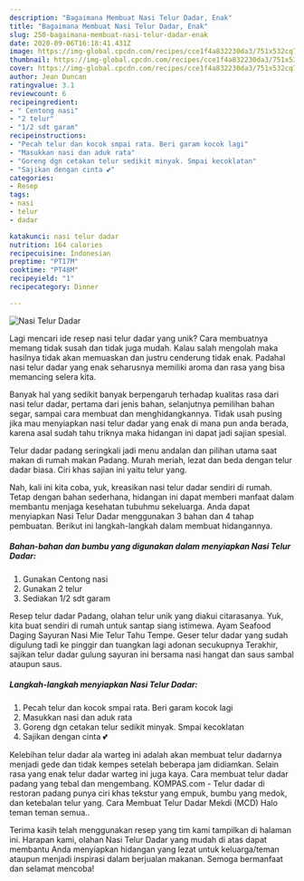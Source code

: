 ```yaml
---
description: "Bagaimana Membuat Nasi Telur Dadar, Enak"
title: "Bagaimana Membuat Nasi Telur Dadar, Enak"
slug: 250-bagaimana-membuat-nasi-telur-dadar-enak
date: 2020-09-06T16:18:41.431Z
image: https://img-global.cpcdn.com/recipes/cce1f4a832230da3/751x532cq70/nasi-telur-dadar-foto-resep-utama.jpg
thumbnail: https://img-global.cpcdn.com/recipes/cce1f4a832230da3/751x532cq70/nasi-telur-dadar-foto-resep-utama.jpg
cover: https://img-global.cpcdn.com/recipes/cce1f4a832230da3/751x532cq70/nasi-telur-dadar-foto-resep-utama.jpg
author: Jean Duncan
ratingvalue: 3.1
reviewcount: 6
recipeingredient:
- " Centong nasi"
- "2 telur"
- "1/2 sdt garam"
recipeinstructions:
- "Pecah telur dan kocok smpai rata. Beri garam kocok lagi"
- "Masukkan nasi dan aduk rata"
- "Goreng dgn cetakan telur sedikit minyak. Smpai kecoklatan"
- "Sajikan dengan cinta 💕"
categories:
- Resep
tags:
- nasi
- telur
- dadar

katakunci: nasi telur dadar 
nutrition: 164 calories
recipecuisine: Indonesian
preptime: "PT17M"
cooktime: "PT48M"
recipeyield: "1"
recipecategory: Dinner

---
```



![Nasi Telur Dadar](https://img-global.cpcdn.com/recipes/cce1f4a832230da3/751x532cq70/nasi-telur-dadar-foto-resep-utama.jpg)

Lagi mencari ide resep nasi telur dadar yang unik? Cara membuatnya memang tidak susah dan tidak juga mudah. Kalau salah mengolah maka hasilnya tidak akan memuaskan dan justru cenderung tidak enak. Padahal nasi telur dadar yang enak seharusnya memiliki aroma dan rasa yang bisa memancing selera kita.

Banyak hal yang sedikit banyak berpengaruh terhadap kualitas rasa dari nasi telur dadar, pertama dari jenis bahan, selanjutnya pemilihan bahan segar, sampai cara membuat dan menghidangkannya. Tidak usah pusing jika mau menyiapkan nasi telur dadar yang enak di mana pun anda berada, karena asal sudah tahu triknya maka hidangan ini dapat jadi sajian spesial.

Telur dadar padang seringkali jadi menu andalan dan pilihan utama saat makan di rumah makan Padang. Murah meriah, lezat dan beda dengan telur dadar biasa. Ciri khas sajian ini yaitu telur yang.


Nah, kali ini kita coba, yuk, kreasikan nasi telur dadar sendiri di rumah. Tetap dengan bahan sederhana, hidangan ini dapat memberi manfaat dalam membantu menjaga kesehatan tubuhmu sekeluarga. Anda dapat menyiapkan Nasi Telur Dadar menggunakan 3 bahan dan 4 tahap pembuatan. Berikut ini langkah-langkah dalam membuat hidangannya.

<!--inarticleads1-->

##### Bahan-bahan dan bumbu yang digunakan dalam menyiapkan Nasi Telur Dadar:

1. Gunakan  Centong nasi
1. Gunakan 2 telur
1. Sediakan 1/2 sdt garam


Resep telur dadar Padang, olahan telur unik yang diakui citarasanya. Yuk, kita buat sendiri di rumah untuk santap siang istimewa. Ayam Seafood Daging Sayuran Nasi Mie Telur Tahu Tempe. Geser telur dadar yang sudah digulung tadi ke pinggir dan tuangkan lagi adonan secukupnya Terakhir, sajikan telur dadar gulung sayuran ini bersama nasi hangat dan saus sambal ataupun saus. 

<!--inarticleads2-->

##### Langkah-langkah menyiapkan Nasi Telur Dadar:

1. Pecah telur dan kocok smpai rata. Beri garam kocok lagi
1. Masukkan nasi dan aduk rata
1. Goreng dgn cetakan telur sedikit minyak. Smpai kecoklatan
1. Sajikan dengan cinta 💕


Kelebihan telur dadar ala warteg ini adalah akan membuat telur dadarnya menjadi gede dan tidak kempes setelah beberapa jam didiamkan. Selain rasa yang enak telur dadar warteg ini juga kaya. Cara membuat telur dadar padang yang tebal dan mengembang. KOMPAS.com - Telur dadar di restoran padang punya ciri khas tekstur yang empuk, bumbu yang medok, dan ketebalan telur yang. Cara Membuat Telur Dadar Mekdi (MCD) Halo teman teman semua.. 

Terima kasih telah menggunakan resep yang tim kami tampilkan di halaman ini. Harapan kami, olahan Nasi Telur Dadar yang mudah di atas dapat membantu Anda menyiapkan hidangan yang lezat untuk keluarga/teman ataupun menjadi inspirasi dalam berjualan makanan. Semoga bermanfaat dan selamat mencoba!
